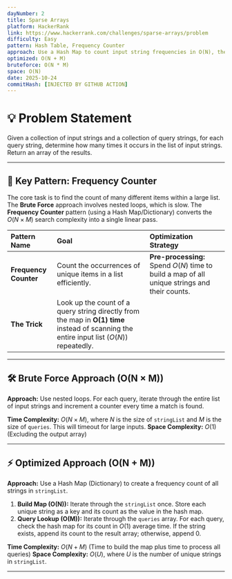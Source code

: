 ```yaml
---
dayNumber: 2
title: Sparse Arrays
platform: HackerRank
link: https://www.hackerrank.com/challenges/sparse-arrays/problem
difficulty: Easy
pattern: Hash Table, Frequency Counter
approach: Use a Hash Map to count input string frequencies in O(N), then lookup queries in O(1).
optimized: O(N + M)
bruteforce: O(N * M)
space: O(N)
date: 2025-10-24
commitHash: [INJECTED BY GITHUB ACTION]
---
```


# 💡 Problem Statement

Given a collection of input strings and a collection of query strings, for each query string, determine how many times it occurs in the list of input strings. Return an array of the results.

---

## 🔑 Key Pattern: Frequency Counter

The core task is to find the count of many different items within a large list. The **Brute Force** approach involves nested loops, which is slow. The **Frequency Counter** pattern (using a Hash Map/Dictionary) converts the $O(N \times M)$ search complexity into a single linear pass.

| Pattern Name          | Goal                                                                                                                                      | Optimization Strategy                                                                        |
| :-------------------- | :---------------------------------------------------------------------------------------------------------------------------------------- | :------------------------------------------------------------------------------------------- |
| **Frequency Counter** | Count the occurrences of unique items in a list efficiently.                                                                              | **Pre-processing:** Spend $O(N)$ time to build a map of all unique strings and their counts. |
| **The Trick**         | Look up the count of a query string directly from the map in **O(1) time** instead of scanning the entire input list ($O(N)$) repeatedly. |

---

## 🛠️ Brute Force Approach (O(N $\times$ M))

**Approach:** Use nested loops. For each query, iterate through the entire list of input strings and increment a counter every time a match is found.

**Time Complexity:** $O(N \times M)$, where $N$ is the size of `stringList` and $M$ is the size of `queries`. This will timeout for large inputs.
**Space Complexity:** $O(1)$ (Excluding the output array)

---

## ⚡ Optimized Approach (O(N + M))

**Approach:** Use a Hash Map (Dictionary) to create a frequency count of all strings in `stringList`.

1.  **Build Map (O(N)):** Iterate through the `stringList` once. Store each unique string as a key and its count as the value in the hash map.
2.  **Query Lookup (O(M)):** Iterate through the `queries` array. For each query, check the hash map for its count in $O(1)$ average time. If the string exists, append its count to the result array; otherwise, append $0$.

**Time Complexity:** $O(N + M)$ (Time to build the map plus time to process all queries)
**Space Complexity:** $O(U)$, where $U$ is the number of unique strings in `stringList`.

---
